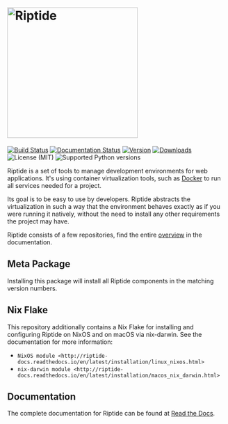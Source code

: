 <h1>
<picture>
  <source media="(prefers-color-scheme: dark)" srcset="https://riptide-docs.readthedocs.io/en/latest/_images/logo_dark.png">
  <img alt="Riptide" src="https://riptide-docs.readthedocs.io/en/latest/_images/logo.png" width="300">
</picture>
</h1>

[<img src="https://img.shields.io/github/actions/workflow/status/theCapypara/riptide-all/build.yml" alt="Build Status">](https://github.com/theCapypara/riptide-all/actions)
[<img src="https://readthedocs.org/projects/riptide-docs/badge/?version=latest" alt="Documentation Status">](https://riptide-docs.readthedocs.io/en/latest/)
[<img src="https://img.shields.io/pypi/v/riptide-all" alt="Version">](https://pypi.org/project/riptide-all/)
[<img src="https://img.shields.io/pypi/dm/riptide-all" alt="Downloads">](https://pypi.org/project/riptide-all/)
<img src="https://img.shields.io/pypi/l/riptide-all" alt="License (MIT)">
<img src="https://img.shields.io/pypi/pyversions/riptide-all" alt="Supported Python versions">

Riptide is a set of tools to manage development environments for web applications.
It's using container virtualization tools, such as [Docker](https://www.docker.com/)
to run all services needed for a project.

Its goal is to be easy to use by developers.
Riptide abstracts the virtualization in such a way that the environment behaves exactly
as if you were running it natively, without the need to install any other requirements
the project may have.

Riptide consists of a few repositories, find the
entire [overview](https://riptide-docs.readthedocs.io/en/latest/development.html) in the documentation.

## Meta Package

Installing this package will install all Riptide components in the matching version numbers.

## Nix Flake

This repository additionally contains a Nix Flake for installing and configuring Riptide on
NixOS and on macOS via nix-darwin. See the documentation for more information:

- `NixOS module <http://riptide-docs.readthedocs.io/en/latest/installation/linux_nixos.html>`
- `nix-darwin module <http://riptide-docs.readthedocs.io/en/latest/installation/macos_nix_darwin.html>`

## Documentation

The complete documentation for Riptide can be found at [Read the Docs](https://riptide-docs.readthedocs.io/en/latest/).

[cli]: https://github.com/Parakoopa/riptide-cli

[configcrunch]: https://github.com/Parakoopa/configcrunch

[db_mongo]: https://github.com/Parakoopa/riptide-db-mongo

[db_mysql]: https://github.com/Parakoopa/riptide-db-mysql

[docker_images]: https://github.com/Parakoopa/riptide-docker-images

[docs]: https://github.com/Parakoopa/riptide-docs

[engine_docker]: https://github.com/Parakoopa/riptide-engine-docker

[k8s_client]: https://github.com/Parakoopa/riptide-k8s-client

[k8s_controller]: https://github.com/Parakoopa/riptide-k8s-controller

[lib]: https://github.com/Parakoopa/riptide-lib

[php_xdebug]: https://github.com/Parakoopa/riptide-plugin-php-xdebug

[proxy]: https://github.com/Parakoopa/riptide-proxy

[repo]: https://github.com/Parakoopa/riptide-repo
